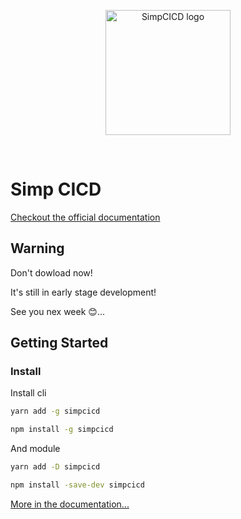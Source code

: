 <p align="center">
  <a href="https://simp.areskul.com/" target="_blank" rel="noopener noreferrer">
    <img width="200" src="https://simp.areskul.com/images/simp.png" alt="SimpCICD logo">
  </a>
</p>
<br/>

# Simp CICD

[Checkout the official documentation](https://simp.areskul.com/)

## Warning

Don't dowload now!

It's still in early stage development!

See you nex week 😊...

## Getting Started

### Install

Install cli

```bash
yarn add -g simpcicd
```

```bash
npm install -g simpcicd
```

And module

```bash
yarn add -D simpcicd
```

```bash
npm install -save-dev simpcicd
```

[More in the documentation...](https://simp.areskul.com/)
